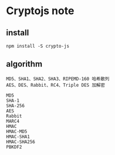 # Cryptojs note

## install
    npm install -S crypto-js 

## algorithm
    MD5、SHA1、SHA2、SHA3、RIPEMD-160 哈希散列
    AES、DES、Rabbit、RC4、Triple DES 加解密
    
    MD5
    SHA-1
    SHA-256
    AES
    Rabbit
    MARC4
    HMAC
    HMAC-MD5
    HMAC-SHA1
    HMAC-SHA256
    PBKDF2
